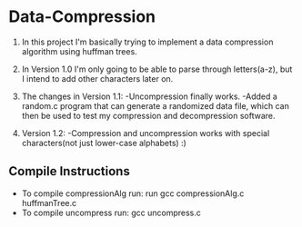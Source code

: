 # Data-Compression

1.	In this project I'm basically trying to implement a data compression algorithm using huffman trees.

2.	In Version 1.0 I'm only going to be able to parse through letters(a-z), but I intend to add other characters
	later on.

3.	The changes in Version 1.1:
		-Uncompression finally works.
		-Added a random.c program that can generate a randomized data file, which can then be used to test my
		compression and decompression software.

4. 	Version 1.2:
		-Compression and uncompression works with special characters(not just lower-case alphabets) :)

## Compile Instructions ##

* To compile compressionAlg run: run gcc compressionAlg.c huffmanTree.c
* To compile uncompress run: gcc uncompress.c
